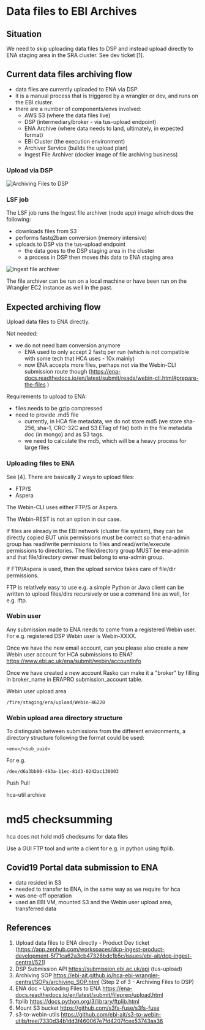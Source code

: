# Data files to EBI Archives

## Situation


We need to skip uploading data files to DSP and instead upload directly to ENA staging area in the SRA cluster. See dev ticket [1]. 


## Current data files archiving flow

- data files are currently uploaded to ENA via DSP.
- it is a manual process that is triggered by a wrangler or dev, and runs on the EBI cluster.
- there are a number of components/envs involved:
    - AWS S3 (where the data files live)
    - DSP (intermediary/broker - via tus-upload endpoint)
    - ENA Archive (where data needs to land, ultimately, in expected format)
    - EBI Cluster (the execution environment)
    - Archiver Service (builds the upload plan)
    - Ingest File Archiver (docker image of file archiving business)


### Upload via DSP
![Archiving Files to DSP](http://www.plantuml.com/plantuml/proxy?cache=no&src=https://raw.githubusercontent.com/ebi-ait/ingest-archiver/prabh-t-patch-1/doc/dsp_upload.diag)


### LSF job
The LSF job runs the Ingest file archiver (node app) image which does the following:

- downloads files from S3
- performs fastq2bam conversion (memory intensive)
- uploads to DSP via the tus-upload endpoint 
    - the data goes to the DSP staging area in the cluster
    - a process in DSP then moves this data to ENA staging area

![Ingest file archiver](http://www.plantuml.com/plantuml/proxy?cache=no&src=https://raw.githubusercontent.com/ebi-ait/ingest-archiver/prabh-t-patch-1/doc/ingest_file_archiver.diag)


The file archiver can be run on a local machine or have been run on the Wrangler EC2 instance as well in the past.


## Expected archiving flow

Upload data files to ENA directly.


Not needed:

- we do not need bam conversion anymore
    - ENA used to only accept 2 fastq per run (which is not compatible with some tech that HCA uses - 10x mainly)
    - now ENA accepts more files, perhaps not via the Webin-CLI submission route though (https://ena-docs.readthedocs.io/en/latest/submit/reads/webin-cli.html#prepare-the-files )


Requirements to upload to ENA:
- files needs to be gzip compressed
- need to provide .md5 file
    - currently, in HCA file metadata, we do not store md5 (we store sha-256, sha-1, CRC-32C and S3 ETag of file) both in the file metadata doc (in mongo) and as S3 tags.
    - we need to calculate the md5, which will be a heavy process for large files



### Uploading files to ENA
See [4]. There are basically 2 ways to upload files:
- FTP/S 
- Aspera 

The Webin-CLI uses either FTP/S or Aspera.

The Webin-REST is not an option in our case.

If files are already in the EBI network (cluster file system), they can be directly copied BUT unix permissions must be correct so that ena-admin group has read/write permissions to files and read/write/execute permissions to directories. The file/directory group MUST be ena-admin and that file/directory owner must belong to ena-admin group.

If FTP/Aspera is used, then the upload service takes care of file/dir permissions.

FTP is relatlvely easy to use e.g. a simple Python or Java client can be written to upload files/dirs recursively or use a command line as well, for e.g. lftp.

### Webin user 

Any submission made to ENA needs to come from a registered Webin user. For e.g. registered DSP Webin user is Webin-XXXX. 

Once we have the new email account, can you please also create a new Webin user account for HCA submissions to ENA? https://www.ebi.ac.uk/ena/submit/webin/accountInfo

Once we have created a new account Rasko can make it a "broker" by filling in broker_name in ERAPRO submission_account table.


Webin user upload area
```
/fire/staging/era/upload/Webin-46220
```

### Webin upload area directory structure

To distinguish between submissions from the different environments, a directory structure following the format could be used:

```
<env>/<sub_uuid>
```

For e.g. 
```
/dev/d6a3bb80-493a-11ec-81d3-0242ac130003
```




Push
Pull

hca-util archive <submission-uuid>




# md5 checksumming
hca does not hold md5 checksums for data files

Use a GUI FTP tool and write a client for e.g. in python using ftplib.

## Covid19 Portal data submission to ENA
- data resided in S3
- needed to transfer to ENA, in the same way as we require for hca
- was one-off operation
- used an EBI VM, mounted S3 and the Webin user upload area, transferred data


## References
1. Upload data files to ENA directly - Product Dev ticket (https://app.zenhub.com/workspaces/dcp-ingest-product-development-5f71ca62a3cb47326bdc1b5c/issues/ebi-ait/dcp-ingest-central/521)
2. DSP Submission API https://submission.ebi.ac.uk/api (tus-upload)
3. Archiving SOP https://ebi-ait.github.io/hca-ebi-wrangler-central/SOPs/archiving_SOP.html (Step 2 of 3 - Archiving Files to DSP)
4. ENA doc - Uploading Files to ENA https://ena-docs.readthedocs.io/en/latest/submit/fileprep/upload.html
5. ftplib https://docs.python.org/3/library/ftplib.html
6. Mount S3 bucket https://github.com/s3fs-fuse/s3fs-fuse
7. s3-to-webin-utils https://github.com/ebi-ait/s3-to-webin-utils/tree/7330d34b1dd3f460067e7fd4207fcee53743aa36

